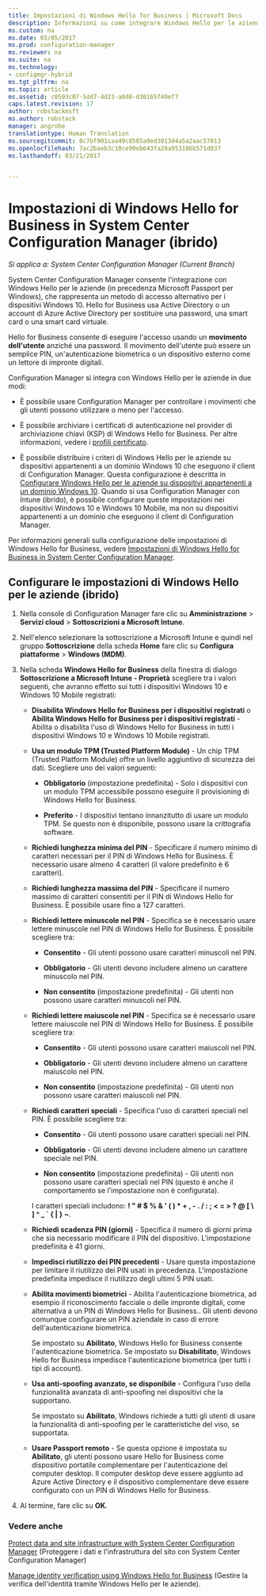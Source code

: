 ```yaml
---
title: Impostazioni di Windows Hello for Business | Microsoft Docs
description: Informazioni su come integrare Windows Hello per le aziende con System Center Configuration Manager.
ms.custom: na
ms.date: 03/05/2017
ms.prod: configuration-manager
ms.reviewer: na
ms.suite: na
ms.technology:
- configmgr-hybrid
ms.tgt_pltfrm: na
ms.topic: article
ms.assetid: c0593c07-5dd7-4d23-a0d8-d30165f49ef7
caps.latest.revision: 17
author: robstackmsft
ms.author: robstack
manager: angrobe
translationtype: Human Translation
ms.sourcegitcommit: 8c7bf901caa49c8585a9ed3913d4a5a2aac57013
ms.openlocfilehash: 7ac2baeb3c10ce90eb643fa28a953186b571d037
ms.lasthandoff: 03/21/2017


---
```

# <a name="windows-hello-for-business-settings-in-system-center-configuration-manager-hybrid"></a>Impostazioni di Windows Hello for Business in System Center Configuration Manager (ibrido)

*Si applica a: System Center Configuration Manager (Current Branch)*

System Center Configuration Manager consente l'integrazione con Windows Hello per le aziende (in precedenza Microsoft Passport per Windows), che rappresenta un metodo di accesso alternativo per i dispositivi Windows 10. Hello for Business usa Active Directory o un account di Azure Active Directory per sostituire una password, una smart card o una smart card virtuale.  

Hello for Business consente di eseguire l'accesso usando un **movimento dell'utente** anziché una password. Il movimento dell'utente può essere un semplice PIN, un'autenticazione biometrica o un dispositivo esterno come un lettore di impronte digitali.  

 Configuration Manager si integra con Windows Hello per le aziende in due modi:  

-   È possibile usare Configuration Manager per controllare i movimenti che gli utenti possono utilizzare o meno per l'accesso.  

-   È possibile archiviare i certificati di autenticazione nel provider di archiviazione chiavi (KSP) di Windows Hello for Business. Per altre informazioni, vedere i [profili certificato](create-pfx-certificate-profiles.md).  

- È possibile distribuire i criteri di Windows Hello per le aziende su dispositivi appartenenti a un dominio Windows 10 che eseguono il client di Configuration Manager. Questa configurazione è descritta in [Configurare Windows Hello per le aziende su dispositivi appartenenti a un dominio Windows 10](../../protect/deploy-use/windows-hello-for-business-settings.md#configure-windows-hello-for-business-on-domain-joined-windows-10-devices). Quando si usa Configuration Manager con Intune (ibrido), è possibile configurare queste impostazioni nei dispositivi Windows 10 e Windows 10 Mobile, ma non su dispositivi appartenenti a un dominio che eseguono il client di Configuration Manager.   

Per informazioni generali sulla configurazione delle impostazioni di Windows Hello for Business, vedere [Impostazioni di Windows Hello for Business in System Center Configuration Manager](../../protect/deploy-use/windows-hello-for-business-settings.md).

## <a name="configure-windows-hello-for-business-settings-hybrid"></a>Configurare le impostazioni di Windows Hello per le aziende (ibrido)  

1.  Nella console di Configuration Manager fare clic su **Amministrazione** > **Servizi cloud** > **Sottoscrizioni a Microsoft Intune**.  

3.  Nell'elenco selezionare la sottoscrizione a Microsoft Intune e quindi nel gruppo **Sottoscrizione** della scheda **Home** fare clic su **Configura piattaforme** > **Windows (MDM)**.  

4.  Nella scheda **Windows Hello for Business** della finestra di dialogo **Sottoscrizione a Microsoft Intune - Proprietà** scegliere tra i valori seguenti, che avranno effetto sui tutti i dispositivi Windows 10 e Windows 10 Mobile registrati:  

    -   **Disabilita Windows Hello for Business per i dispositivi registrati** o **Abilita Windows Hello for Business per i dispositivi registrati** - Abilita o disabilita l'uso di Windows Hello for Business in tutti i dispositivi Windows 10 e Windows 10 Mobile registrati.  

    -   **Usa un modulo TPM (Trusted Platform Module)** - Un chip TPM (Trusted Platform Module) offre un livello aggiuntivo di sicurezza dei dati. Scegliere uno dei valori seguenti:  

        -   **Obbligatorio** (impostazione predefinita) - Solo i dispositivi con un modulo TPM accessibile possono eseguire il provisioning di Windows Hello for Business.  

        -   **Preferito** - I dispositivi tentano innanzitutto di usare un modulo TPM. Se questo non è disponibile, possono usare la crittografia software.  

    -   **Richiedi lunghezza minima del PIN** - Specificare il numero minimo di caratteri necessari per il PIN di Windows Hello for Business. È necessario usare almeno 4 caratteri (il valore predefinito è 6 caratteri).  

    -   **Richiedi lunghezza massima del PIN** - Specificare il numero massimo di caratteri consentiti per il PIN di Windows Hello for Business. È possibile usare fino a 127 caratteri.  

    -   **Richiedi lettere minuscole nel PIN** - Specifica se è necessario usare lettere minuscole nel PIN di Windows Hello for Business. È possibile scegliere tra:  

        -   **Consentito** - Gli utenti possono usare caratteri minuscoli nel PIN.  

        -   **Obbligatorio** - Gli utenti devono includere almeno un carattere minuscolo nel PIN.  

        -   **Non consentito** (impostazione predefinita) - Gli utenti non possono usare caratteri minuscoli nel PIN.  

    -   **Richiedi lettere maiuscole nel PIN** - Specifica se è necessario usare lettere maiuscole nel PIN di Windows Hello for Business. È possibile scegliere tra:  

        -   **Consentito** - Gli utenti possono usare caratteri maiuscoli nel PIN.  

        -   **Obbligatorio** - Gli utenti devono includere almeno un carattere maiuscolo nel PIN.  

        -   **Non consentito** (impostazione predefinita) - Gli utenti non possono usare caratteri maiuscoli nel PIN.  

    -   **Richiedi caratteri speciali** - Specifica l'uso di caratteri speciali nel PIN. È possibile scegliere tra:  

        -   **Consentito** - Gli utenti possono usare caratteri speciali nel PIN.  

        -   **Obbligatorio** - Gli utenti devono includere almeno un carattere speciale nel PIN.  

        -   **Non consentito** (impostazione predefinita) - Gli utenti non possono usare caratteri speciali nel PIN (questo è anche il comportamento se l'impostazione non è configurata).  

         I caratteri speciali includono: **! " # $ % & ' ( ) \* + , - . / : ; < = > ? @ [ \ ] ^ _ ` { &#124; } ~**.  

    -   **Richiedi scadenza PIN (giorni)** - Specifica il numero di giorni prima che sia necessario modificare il PIN del dispositivo. L'impostazione predefinita è 41 giorni.  

    -   **Impedisci riutilizzo dei PIN precedenti** - Usare questa impostazione per limitare il riutilizzo dei PIN usati in precedenza. L'impostazione predefinita impedisce il riutilizzo degli ultimi 5 PIN usati.  

    -   **Abilita movimenti biometrici** - Abilita l'autenticazione biometrica, ad esempio il riconoscimento facciale o delle impronte digitali, come alternativa a un PIN di Windows Hello for Business.. Gli utenti devono comunque configurare un PIN aziendale in caso di errore dell'autenticazione biometrica.  

         Se impostato su **Abilitato**, Windows Hello for Business consente l'autenticazione biometrica.  Se impostato su **Disabilitato**, Windows Hello for Business impedisce l'autenticazione biometrica (per tutti i tipi di account).  

    -   **Usa anti-spoofing avanzato, se disponibile** - Configura l'uso della funzionalità avanzata di anti-spoofing nei dispositivi che la supportano.  

         Se impostato su **Abilitato**, Windows richiede a tutti gli utenti di usare la funzionalità di anti-spoofing per le caratteristiche del viso, se supportata.  

    -   **Usare Passport remoto** - Se questa opzione è impostata su **Abilitato**, gli utenti possono usare Hello for Business come dispositivo portatile complementare per l'autenticazione del computer desktop. Il computer desktop deve essere aggiunto ad Azure Active Directory e il dispositivo complementare deve essere configurato con un PIN di Windows Hello for Business.  

5.  Al termine, fare clic su **OK**.  

### <a name="see-also"></a>Vedere anche  
 [Protect data and site infrastructure with System Center Configuration Manager](../../protect/understand/protect-data-and-site-infrastructure.md) (Proteggere i dati e l'infrastruttura del sito con System Center Configuration Manager)

 [Manage identity verification using Windows Hello for Business](https://technet.microsoft.com/itpro/windows/keep-secure/manage-identity-verification-using-microsoft-passport) (Gestire la verifica dell'identità tramite Windows Hello per le aziende).  

